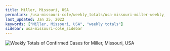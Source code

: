 ```yaml
---
title: Miller, Missouri, USA
permalink: /usa-missouri-cole/weekly_totals/usa-missouri-miller-weekly_totals.html
last_updated: Jan 25, 2022
keywords: ["Miller, Missouri, USA", "weekly totals"]
sidebar: usa-missouri-cole_sidebar
---
```


![Weekly Totals of Confirmed Cases for Miller, Missouri, USA](/covid_tracker/images/graphs/usa-missouri-miller-weekly_totals_graph.png)
